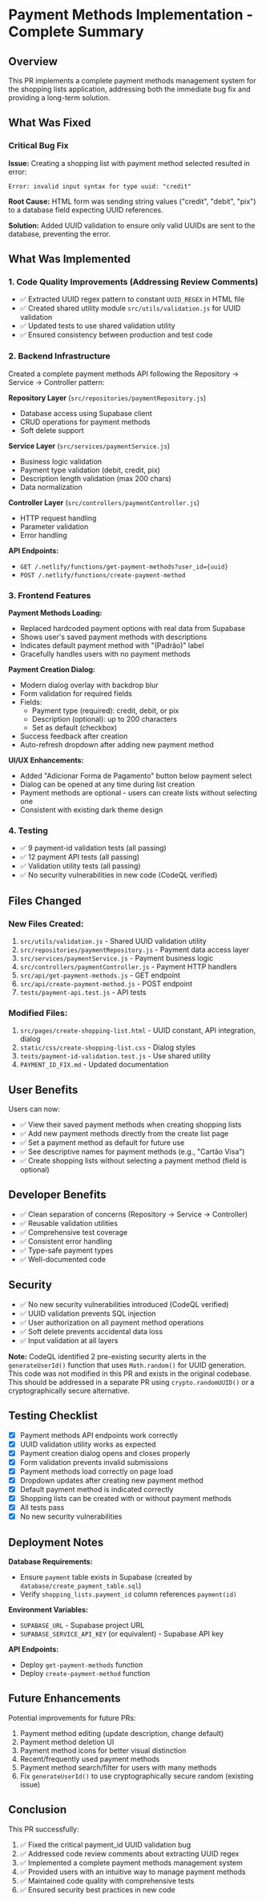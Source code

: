 # Payment Methods Implementation - Complete Summary

## Overview

This PR implements a complete payment methods management system for the shopping lists application, addressing both the immediate bug fix and providing a long-term solution.

## What Was Fixed

### Critical Bug Fix
**Issue:** Creating a shopping list with payment method selected resulted in error:
```
Error: invalid input syntax for type uuid: "credit"
```

**Root Cause:** HTML form was sending string values ("credit", "debit", "pix") to a database field expecting UUID references.

**Solution:** Added UUID validation to ensure only valid UUIDs are sent to the database, preventing the error.

## What Was Implemented

### 1. Code Quality Improvements (Addressing Review Comments)
- ✅ Extracted UUID regex pattern to constant `UUID_REGEX` in HTML file
- ✅ Created shared utility module `src/utils/validation.js` for UUID validation
- ✅ Updated tests to use shared validation utility
- ✅ Ensured consistency between production and test code

### 2. Backend Infrastructure
Created a complete payment methods API following the Repository → Service → Controller pattern:

**Repository Layer** (`src/repositories/paymentRepository.js`)
- Database access using Supabase client
- CRUD operations for payment methods
- Soft delete support

**Service Layer** (`src/services/paymentService.js`)
- Business logic validation
- Payment type validation (debit, credit, pix)
- Description length validation (max 200 chars)
- Data normalization

**Controller Layer** (`src/controllers/paymentController.js`)
- HTTP request handling
- Parameter validation
- Error handling

**API Endpoints:**
- `GET /.netlify/functions/get-payment-methods?user_id={uuid}`
- `POST /.netlify/functions/create-payment-method`

### 3. Frontend Features

**Payment Methods Loading:**
- Replaced hardcoded payment options with real data from Supabase
- Shows user's saved payment methods with descriptions
- Indicates default payment method with "(Padrão)" label
- Gracefully handles users with no payment methods

**Payment Creation Dialog:**
- Modern dialog overlay with backdrop blur
- Form validation for required fields
- Fields:
  - Payment type (required): credit, debit, or pix
  - Description (optional): up to 200 characters
  - Set as default (checkbox)
- Success feedback after creation
- Auto-refresh dropdown after adding new payment method

**UI/UX Enhancements:**
- Added "Adicionar Forma de Pagamento" button below payment select
- Dialog can be opened at any time during list creation
- Payment methods are optional - users can create lists without selecting one
- Consistent with existing dark theme design

### 4. Testing
- ✅ 9 payment-id validation tests (all passing)
- ✅ 12 payment API tests (all passing)
- ✅ Validation utility tests (all passing)
- ✅ No security vulnerabilities in new code (CodeQL verified)

## Files Changed

### New Files Created:
1. `src/utils/validation.js` - Shared UUID validation utility
2. `src/repositories/paymentRepository.js` - Payment data access layer
3. `src/services/paymentService.js` - Payment business logic
4. `src/controllers/paymentController.js` - Payment HTTP handlers
5. `src/api/get-payment-methods.js` - GET endpoint
6. `src/api/create-payment-method.js` - POST endpoint
7. `tests/payment-api.test.js` - API tests

### Modified Files:
1. `src/pages/create-shopping-list.html` - UUID constant, API integration, dialog
2. `static/css/create-shopping-list.css` - Dialog styles
3. `tests/payment-id-validation.test.js` - Use shared utility
4. `PAYMENT_ID_FIX.md` - Updated documentation

## User Benefits

Users can now:
- ✅ View their saved payment methods when creating shopping lists
- ✅ Add new payment methods directly from the create list page
- ✅ Set a payment method as default for future use
- ✅ See descriptive names for payment methods (e.g., "Cartão Visa")
- ✅ Create shopping lists without selecting a payment method (field is optional)

## Developer Benefits

- ✅ Clean separation of concerns (Repository → Service → Controller)
- ✅ Reusable validation utilities
- ✅ Comprehensive test coverage
- ✅ Consistent error handling
- ✅ Type-safe payment types
- ✅ Well-documented code

## Security

- ✅ No new security vulnerabilities introduced (CodeQL verified)
- ✅ UUID validation prevents SQL injection
- ✅ User authorization on all payment method operations
- ✅ Soft delete prevents accidental data loss
- ✅ Input validation at all layers

**Note:** CodeQL identified 2 pre-existing security alerts in the `generateUserId()` function that uses `Math.random()` for UUID generation. This code was not modified in this PR and exists in the original codebase. This should be addressed in a separate PR using `crypto.randomUUID()` or a cryptographically secure alternative.

## Testing Checklist

- [x] Payment methods API endpoints work correctly
- [x] UUID validation utility works as expected
- [x] Payment creation dialog opens and closes properly
- [x] Form validation prevents invalid submissions
- [x] Payment methods load correctly on page load
- [x] Dropdown updates after creating new payment method
- [x] Default payment method is indicated correctly
- [x] Shopping lists can be created with or without payment methods
- [x] All tests pass
- [x] No new security vulnerabilities

## Deployment Notes

**Database Requirements:**
- Ensure `payment` table exists in Supabase (created by `database/create_payment_table.sql`)
- Verify `shopping_lists.payment_id` column references `payment(id)`

**Environment Variables:**
- `SUPABASE_URL` - Supabase project URL
- `SUPABASE_SERVICE_API_KEY` (or equivalent) - Supabase API key

**API Endpoints:**
- Deploy `get-payment-methods` function
- Deploy `create-payment-method` function

## Future Enhancements

Potential improvements for future PRs:
1. Payment method editing (update description, change default)
2. Payment method deletion UI
3. Payment method icons for better visual distinction
4. Recent/frequently used payment methods
5. Payment method search/filter for users with many methods
6. Fix `generateUserId()` to use cryptographically secure random (existing issue)

## Conclusion

This PR successfully:
1. ✅ Fixed the critical payment_id UUID validation bug
2. ✅ Addressed code review comments about extracting UUID regex
3. ✅ Implemented a complete payment methods management system
4. ✅ Provided users with an intuitive way to manage payment methods
5. ✅ Maintained code quality with comprehensive tests
6. ✅ Ensured security best practices in new code
